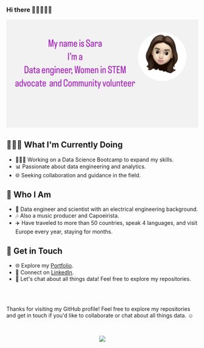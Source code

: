 ### Hi there 👋🏻👩🏻‍💻





![Profile Picture](https://github.com/sara-zeus/sara-zeus/raw/main/7A2DF9D2-B3CA-4E54-9DC3-951132006F3C%202.jpg)

## 👩🏻‍💻 What I'm Currently Doing

- 👩🏻‍💻 Working on a Data Science Bootcamp to expand my skills.
- 📊 Passionate about data engineering and analytics.
- 🌐 Seeking collaboration and guidance in the field.

## 🚀 Who I Am

- 🧬 Data engineer and scientist with an electrical engineering background.
- 🎶 Also a music producer and Capoeirista.
- ✈️ Have traveled to more than 50 countries, speak 4 languages, and visit Europe every year, staying for months.

## 💬 Get in Touch

- 🌐 Explore my [Portfolio](https://sara-zeus.github.io).
- 💼 Connect on [LinkedIn](https://www.linkedin.com/in/sarasalehi7/).
- 🚀 Let's chat about all things data! Feel free to explore my repositories.


<br> <br> 

Thanks for visiting my GitHub profile! Feel free to explore my repositories and get in touch if you'd like to collaborate or chat about all things data. ☺️



<br> 

<p align="center">
  <img src="https://media.giphy.com/media/JWuBH9rCO2uZuHBFpm/giphy.gif" width="450">
</p>
  
